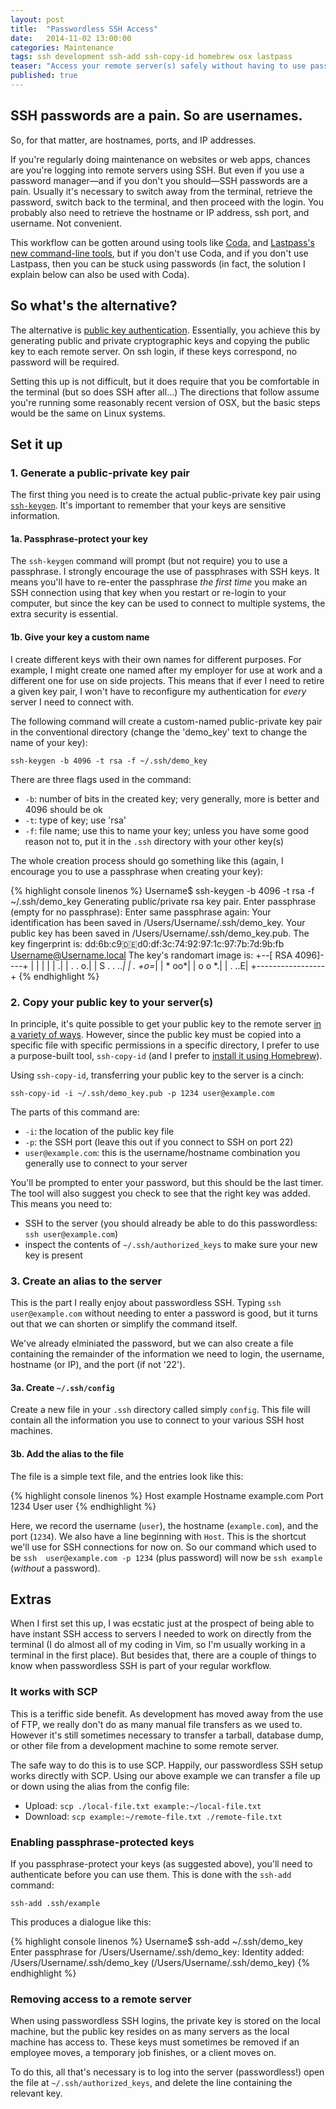 ```yaml
---
layout: post
title:  "Passwordless SSH Access"
date:   2014-11-02 13:00:00
categories: Maintenance
tags: ssh development ssh-add ssh-copy-id homebrew osx lastpass
teaser: "Access your remote server(s) safely without having to use passwords"
published: true
---
```


## SSH passwords are a pain. So are usernames.

So, for that matter, are hostnames, ports, and IP addresses.

If you're regularly doing maintenance on websites or web apps, chances
are you're logging into remote servers using SSH. But even if you use a
password manager&mdash;and if you don't you should&mdash;SSH passwords
are a pain. Usually it's necessary to switch away from the terminal,
retrieve the password, switch back to the terminal, and then proceed
with the login. You probably also need to retrieve the hostname or IP
address, ssh port, and username. Not convenient.

This workflow can be gotten around using tools like
[Coda][panic-coda], and [Lastpass's new command-line tools][lastpass-cli],
but if you don't use Coda, and if you don't use Lastpass, then you can be
stuck using passwords (in fact, the solution I explain below can also be
used with Coda).

## So what's the alternative?

The alternative is [public key authentication][wiki-public-key]. Essentially,
you achieve this by generating public and private cryptographic keys and copying
the public key to each remote server. On ssh login, if these keys correspond,
no password will be required.

Setting this up is not difficult, but it does require that you be comfortable
in the terminal (but so does SSH after all&hellip;) The directions that follow
assume you're running some reasonably recent version of OSX, but the basic steps
would be the same on Linux systems.

## Set it up

### 1. Generate a public-private key pair

The first thing you need is to create the actual public-private key pair using
[`ssh-keygen`][osx-ssh-keygen]. It's important to remember that your keys are
sensitive information.

#### 1a. Passphrase-protect your key

The `ssh-keygen` command will prompt (but not require)
you to use a passphrase. I strongly encourage the use of passphrases with SSH
keys. It means you'll have to re-enter the passphrase *the first time* you make
an SSH connection using that key when you restart or re-login to your computer, 
but since the key can be used to connect to  multiple systems, the extra 
security is essential.

#### 1b. Give your key a custom name

I create different keys with their own names for different purposes. For 
example, I might create one named after my employer for use at work and a 
different one for use on side projects. This means that if ever I need to retire 
a given key pair, I won't have to reconfigure my authentication for *every* 
server I need to connect with.

The following command will create a custom-named public-private key pair in the 
conventional directory (change the 'demo_key' text to change the name of your 
key):

`ssh-keygen -b 4096 -t rsa -f ~/.ssh/demo_key`

There are three flags used in the command:

- `-b`: number of bits in the created key; very generally, more is better and 4096 should be ok
- `-t`: type of key; use 'rsa'
- `-f`: file name; use this to name your key; unless you have some good reason not to, put it in the `.ssh` directory with your other key(s)

The whole creation process should go something like this (again, I encourage
you to use a passphrase when creating your key):

{% highlight console linenos %}
Username$ ssh-keygen -b 4096 -t rsa -f ~/.ssh/demo_key
Generating public/private rsa key pair.
Enter passphrase (empty for no passphrase):
Enter same passphrase again:
Your identification has been saved in /Users/Username/.ssh/demo_key.
Your public key has been saved in /Users/Username/.ssh/demo_key.pub.
The key fingerprint is:
dd:6b:c9:de:d0:df:3c:74:92:97:1c:97:7b:7d:9b:fb Username@Username.local
The key's randomart image is:
+--[ RSA 4096]----+
|                 |
|                 |
|                .|
|         . .   o.|
|        S . . ..*|
|           . +o=*|
|            * oo*|
|           o o *.|
|            . ..E|
+-----------------+
{% endhighlight %}

### 2. Copy your public key to your server(s)

In principle, it's quite possible to get your public key to the remote server [in a variety of ways][osxdaily-passwordless]. However, since the public key must be copied into a specific file with specific permissions in a specific directory, I prefer to use a purpose-built tool, `ssh-copy-id` (and I prefer to [install it using Homebrew][how-ssh-copy-id]).

Using `ssh-copy-id`, transferring your public key to the server is a cinch:

`ssh-copy-id -i ~/.ssh/demo_key.pub -p 1234 user@example.com`

The parts of this command are:

- `-i`: the location of the public key file
- `-p`: the SSH port (leave this out if you connect to SSH on port 22)
- `user@example.com`: this is the username/hostname combination you generally use to connect to your server

You'll be prompted to enter your password, but this should be the last timer.
The tool will also suggest you check to see that the right key was added. This
means you need to:

- SSH to the server (you should already be able to do this passwordless: `ssh user@example.com`)
- inspect the contents of `~/.ssh/authorized_keys` to make sure your new key is present

### 3. Create an alias to the server

This is the part I really enjoy about passwordless SSH. Typing `ssh user@example.com` without needing to enter a password is good, but it turns out that we can shorten or simplify the command itself.

We've already elminiated the password, but we can also create a file containing the remainder of the information we need to login, the username, hostname (or IP), and the port (if not '22').

#### 3a. Create `~/.ssh/config`

Create a new file in your `.ssh` directory called simply `config`. This file will contain all the information you use to connect to your various SSH host machines.

#### 3b. Add the alias to the file

The file is a simple text file, and the entries look like this:

{% highlight console linenos %}
Host example
  Hostname example.com
  Port 1234
  User user
{% endhighlight %}

Here, we record the username (`user`), the hostname (`example.com`), and the 
port (`1234`). We also have a line beginning with `Host`. This is the shortcut 
we'll use for SSH connections for now on. So our command which used to be `ssh 
user@example.com -p 1234` (plus password) will now be `ssh example` (*without* a 
password).

## Extras

When I first set this up, I was ecstatic just at the prospect of being able to 
have instant SSH access to servers I needed to work on directly from the 
terminal (I do almost all of my coding in Vim, so I'm usually working in a 
terminal in the first place). But besides that, there are a couple of things to know when passwordless SSH is part of your regular workflow.

### It works with SCP

This is a teriffic side benefit. As development has moved away from the use of 
FTP, we really don't do as many manual file transfers as we used to. However 
it's still sometimes necessary to transfer a tarball, database dump, or other 
file from a development machine to some remote server.

The safe way to do this is to use SCP. Happily, our passwordless SSH setup works 
directly with SCP. Using our above example we can transfer a file up or down 
using the alias from the config file:

- Upload: `scp ./local-file.txt example:~/local-file.txt`
- Download: `scp example:~/remote-file.txt ./remote-file.txt`

### Enabling passphrase-protected keys

If you passphrase-protect your keys (as suggested above), you'll need to 
authenticate before you can use them. This is done with the `ssh-add` command:

`ssh-add .ssh/example`

This produces a dialogue like this:

{% highlight console linenos %}
Username$ ssh-add ~/.ssh/demo_key
Enter passphrase for /Users/Username/.ssh/demo_key:
Identity added: /Users/Username/.ssh/demo_key (/Users/Username/.ssh/demo_key)
{% endhighlight %}

### Removing access to a remote server

When using passwordless SSH logins, the private key is stored on the local 
machine, but the public key resides on as many servers as the local machine has 
access to. These keys must sometimes be removed if an employee moves, a 
temporary job finishes, or a client moves on.

To do this, all that's necessary is to log into the server (passwordless!) open 
the file at `~/.ssh/authorized_keys`, and delete the line containing the 
relevant key.

[panic-coda]:        https://www.panic.com/coda/
[lastpass-cli]:      http://blog.lastpass.com/2014/10/open-sourced-lastpass-command-line.html
[wiki-public-key]:   http://www.wikiwand.com/en/Public_key_infrastructure
[osx-ssh-keygen]:    https://developer.apple.com/library/mac/documentation/Darwin/Reference/ManPages/man1/ssh-keygen.1.html
[osxdaily-passwordless]: http://osxdaily.com/2012/05/25/how-to-set-up-a-password-less-ssh-login/
[how-ssh-copy-id]:   http://stackoverflow.com/questions/25655450/how-do-you-install-ssh-copy-id-on-a-mac
